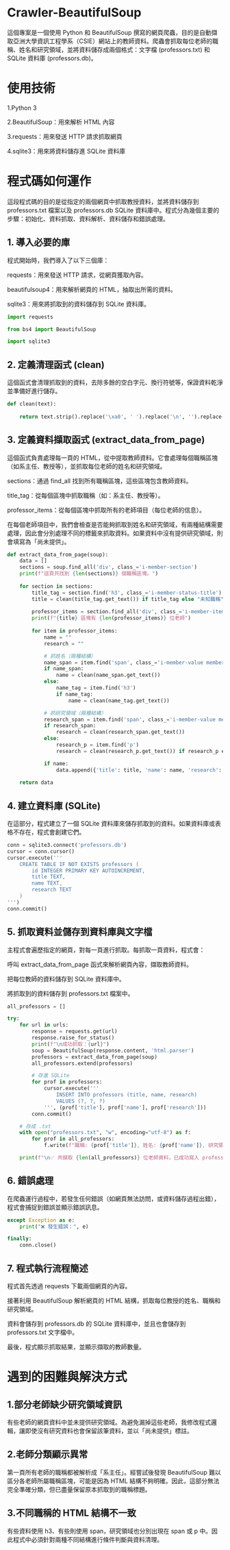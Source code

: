 # Crawler-BeautifulSoup

這個專案是一個使用 Python 和 BeautifulSoup 撰寫的網頁爬蟲，目的是自動擷取亞洲大學資訊工程學系（CSIE）網站上的教師資料。爬蟲會抓取每位老師的職稱、姓名和研究領域，並將資料儲存成兩個格式：文字檔 (professors.txt) 和 SQLite 資料庫 (professors.db)。

# 使用技術
1.Python 3

2.BeautifulSoup：用來解析 HTML 內容

3.requests：用來發送 HTTP 請求抓取網頁

4.sqlite3：用來將資料儲存進 SQLite 資料庫

# 程式碼如何運作
這段程式碼的目的是從指定的兩個網頁中抓取教授資料，並將資料儲存到 professors.txt 檔案以及 professors.db SQLite 資料庫中。程式分為幾個主要的步驟：初始化、資料抓取、資料解析、資料儲存和錯誤處理。

## 1. 導入必要的庫
程式開始時，我們導入了以下三個庫：

requests：用來發送 HTTP 請求，從網頁獲取內容。

beautifulsoup4：用來解析網頁的 HTML，抽取出所需的資料。

sqlite3：用來將抓取到的資料儲存到 SQLite 資料庫。

```python
import requests

from bs4 import BeautifulSoup

import sqlite3
```

## 2. 定義清理函式 (clean)
這個函式會清理抓取到的資料，去除多餘的空白字元、換行符號等，保證資料乾淨並準備好進行儲存。

```python
def clean(text):
    
    return text.strip().replace('\xa0', ' ').replace('\n', '').replace('\r', '')
```

## 3. 定義資料擷取函式 (extract_data_from_page)
這個函式負責處理每一頁的 HTML，從中提取教師資料。它會處理每個職稱區塊（如系主任、教授等），並抓取每位老師的姓名和研究領域。

sections：通過 find_all 找到所有職稱區塊，這些區塊包含教師資料。

title_tag：從每個區塊中抓取職稱（如：系主任、教授等）。

professor_items：從每個區塊中抓取所有的老師項目（每位老師的信息）。

在每個老師項目中，我們會檢查是否能夠抓取到姓名和研究領域，有兩種結構需要處理，因此會分別處理不同的標籤來抓取資料。如果資料中沒有提供研究領域，則會填寫為「尚未提供」。

```python
def extract_data_from_page(soup):
    data = []
    sections = soup.find_all('div', class_='i-member-section')
    print(f"這頁共找到 {len(sections)} 個職稱區塊。")
    
    for section in sections:
        title_tag = section.find('h3', class_='i-member-status-title')
        title = clean(title_tag.get_text()) if title_tag else "未知職稱"
        
        professor_items = section.find_all('div', class_='i-member-item')
        print(f"{title} 區塊有 {len(professor_items)} 位老師")
        
        for item in professor_items:
            name = ""
            research = ""

            # 抓姓名（兩種結構）
            name_span = item.find('span', class_='i-member-value member-data-value-name')
            if name_span:
                name = clean(name_span.get_text())
            else:
                name_tag = item.find('h3')
                if name_tag:
                    name = clean(name_tag.get_text())

            # 抓研究領域（兩種結構）
            research_span = item.find('span', class_='i-member-value member-data-value-7')
            if research_span:
                research = clean(research_span.get_text())
            else:
                research_p = item.find('p')
                research = clean(research_p.get_text()) if research_p else "尚未提供"

            if name:
                data.append({'title': title, 'name': name, 'research': research})
    
    return data
```

## 4. 建立資料庫 (SQLite)
在這部分，程式建立了一個 SQLite 資料庫來儲存抓取到的資料。如果資料庫或表格不存在，程式會創建它們。

```python
conn = sqlite3.connect('professors.db')
cursor = conn.cursor()
cursor.execute('''
    CREATE TABLE IF NOT EXISTS professors (
        id INTEGER PRIMARY KEY AUTOINCREMENT,
        title TEXT,
        name TEXT,
        research TEXT
    )
''')
conn.commit()
```

## 5. 抓取資料並儲存到資料庫與文字檔
主程式會遍歷指定的網頁，對每一頁進行抓取。每抓取一頁資料，程式會：

呼叫 extract_data_from_page 函式來解析網頁內容，擷取教師資料。

把每位教師的資料儲存到 SQLite 資料庫中。

將抓取到的資料儲存到 professors.txt 檔案中。

```python
all_professors = []

try:
    for url in urls:
        response = requests.get(url)
        response.raise_for_status()
        print(f"\n成功抓取：{url}")
        soup = BeautifulSoup(response.content, 'html.parser')
        professors = extract_data_from_page(soup)
        all_professors.extend(professors)

        # 存進 SQLite
        for prof in professors:
            cursor.execute('''
                INSERT INTO professors (title, name, research)
                VALUES (?, ?, ?)
            ''', (prof['title'], prof['name'], prof['research']))
        conn.commit()

    # 存成 .txt
    with open("professors.txt", "w", encoding="utf-8") as f:
        for prof in all_professors:
            f.write(f"職稱: {prof['title']}, 姓名: {prof['name']}, 研究領域: {prof['research']}\n")

    print(f"\n✅ 共擷取 {len(all_professors)} 位老師資料，已成功寫入 professors.txt 與 SQLite 資料庫")
```

## 6. 錯誤處理
在爬蟲運行過程中，若發生任何錯誤（如網頁無法訪問，或資料儲存過程出錯），程式會捕捉到錯誤並顯示錯誤訊息。

```python
except Exception as e:
    print("❌ 發生錯誤：", e)

finally:
    conn.close()
```

## 7. 程式執行流程簡述
程式首先透過 requests 下載兩個網頁的內容。

接著利用 BeautifulSoup 解析網頁的 HTML 結構，抓取每位教授的姓名、職稱和研究領域。

資料會儲存到 professors.db 的 SQLite 資料庫中，並且也會儲存到 professors.txt 文字檔中。

最後，程式顯示抓取結果，並顯示擷取的教師數量。

# 遇到的困難與解決方式
## 1.部分老師缺少研究領域資訊
有些老師的網頁資料中並未提供研究領域。為避免漏掉這些老師，我修改程式邏輯，讓即使沒有研究資料也會保留該筆資料，並以「尚未提供」標註。

## 2.老師分類顯示異常
第一頁所有老師的職稱都被解析成「系主任」。經嘗試後發現 BeautifulSoup 難以區分各老師所屬職稱區塊，可能是因為 HTML 結構不夠明確。因此，這部分無法完全準確分類，但已盡量保留原本抓取到的職稱標題。

## 3.不同職稱的 HTML 結構不一致
有些資料使用 h3、有些則使用 span，研究領域也分別出現在 span 或 p 中。因此程式中必須針對兩種不同結構進行條件判斷與資料清理。
